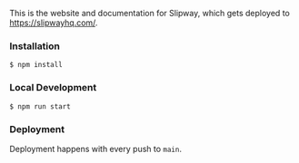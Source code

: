 This is the website and documentation for Slipway, which gets deployed to https://slipwayhq.com/.

### Installation

```
$ npm install
```

### Local Development

```
$ npm run start
```

### Deployment

Deployment happens with every push to `main`.

